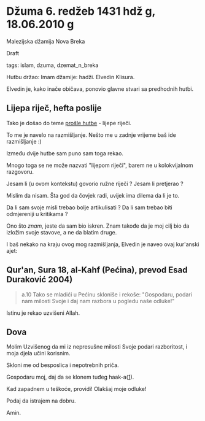 Džuma 6. redžeb 1431 hdž g, 18.06.2010 g
==============================================================
Malezijska džamija Nova Breka

Draft

tags: islam, dzuma, dzemat_n_breka

Hutbu držao: Imam džamije: hadži. Elvedin Klisura.


Elvedin je, kako inače običava, ponovio glavne stvari sa predhodnih hutbi.

Lijepa riječ, hefta poslije
----------------------------

Tako je došao do teme [prošle hutbe](http://github.com/hernad/blog/blob/master/articles/dzuma-28-dzumade-l-uhra-1431.markdown) - lijepe riječi.

To me je navelo na razmišljanje. Nešto me u zadnje vrijeme baš ide razmišljanje :)

Između dvije hutbe sam puno sam toga rekao.

Mnogo toga se ne može nazvati "lijepom riječi", barem ne u kolokvijalnom razgovoru.

Jesam li (u ovom kontekstu) govorio ružne riječi ? Jesam li pretjerao ?

Mislim da nisam. Šta god da čovjek radi, uvijek ima dilema da li je to.

Da li sam svoje misli trebao bolje artikulisati ? Da li sam trebao biti odmjereniji u kritikama ?

Ono što *znam*, jeste da sam bio iskren. Znam takođe da je moj cilj bio da izložim svoje stavove, a ne da blatim druge.

I baš nekako na kraju ovog mog razmišljanja, Elvedin je naveo ovaj kur'anski ajet:

Qur'an, Sura 18, al-Kahf (Pećina), prevod Esad Duraković 2004)
---------------------------------------------------------------

> a.10 Tako se mladići u Pećinu skloniše i rekoše: "Gospodaru, podari nam milosti Svoje i daj nam razbora u pogledu naše odluke!"

Istinu je rekao uzvišeni Allah.


Dova
--------

Molim Uzvišenog da mi iz nepresušne milosti Svoje podari razboritost, i moja djela učini korisnim.

Skloni me od besposlica i nepotrebnih priča.

Gospodaru moj, daj da se klonem tuđeg haak-a([1]).

Kad zapadnem u teškoće, providi! Olakšaj moje odluke!

Podaj da istrajem na dobru.

Amin.


[1]: http://github.com/hernad/blog/blob/master/articles/dzuma-6-redzeb-1431.markdown  "Haak - pravo, ono što nekome pripada"

